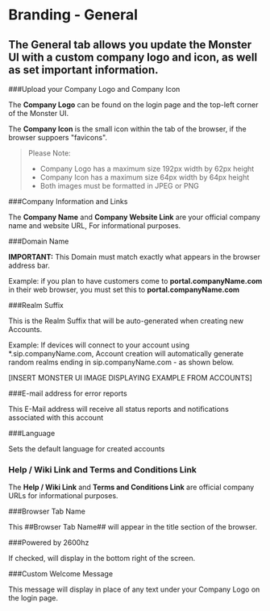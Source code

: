 # Branding - General

## The General tab allows you update the Monster UI with a custom company logo and icon, as well as set important information.

###Upload your Company Logo and  Company Icon

The **Company Logo** can be found on the login page and the top-left corner of the Monster UI.

The **Company Icon** is the small icon within the tab of the browser, if the browser suppoers "favicons".

> Please Note: <br>
> * Company Logo has a maximum size 192px width by 62px height <br>
> * Company Icon has a maximum size 64px width by 64px height <br>
> * Both images must be formatted in JPEG or PNG

###Company Information and Links

The **Company Name** and **Company Website Link** are your official company name and website URL, For informational purposes. 

###Domain Name

**IMPORTANT:** This Domain must match exactly what appears in the browser address bar. 

Example: if you plan to have customers come to **portal.companyName.com** in their web browser, you must set this to **portal.companyName.com**

###Realm Suffix

This is the Realm Suffix that will be auto-generated when creating new Accounts.

Example: If devices will connect to your account using *.sip.companyName.com, Account creation will automatically generate random realms ending in sip.companyName.com - as shown below.

[INSERT MONSTER UI IMAGE DISPLAYING EXAMPLE FROM ACCOUNTS]

###E-mail address for error reports

This E-Mail address will receive all status reports and notifications associated with this account

###Language

Sets the default language for created accounts

### Help / Wiki Link and Terms and Conditions Link

The **Help / Wiki Link** and **Terms and Conditions Link** are official company URLs for informational purposes. 

###Browser Tab Name

This ##Browser Tab Name## will appear in the title section of the browser.

###Powered by 2600hz

If checked, will display in the bottom right of the screen. 

###Custom Welcome Message

This message will display in place of any text under your Company Logo on the login page.

